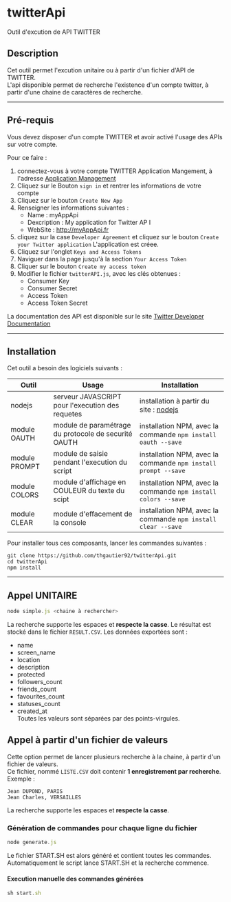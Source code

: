 # twitterApi
Outil d'excution de API TWITTER
## Description
Cet outil permet l'excution unitaire ou à partir d'un fichier d'API de TWITTER.  
L'api disponible permet de recherche l'existence d'un compte twitter, à partir d'une chaine de caractères de recherche.  
* * *
## Pré-requis
Vous devez disposer d'un compte TWITTER et avoir activé l'usage des APIs sur votre compte. 

Pour ce faire : 
1. connectez-vous à votre compte TWITTER Application Mangement, à l'adresse [Application Management](https://apps.twitter.com)
2. Cliquez sur le Bouton `sign in` et rentrer les informations de votre compte
3. Cliquez sur le bouton `Create New App`
4. Renseigner les informations suivantes : 
    * Name : myAppApi
    * Dexcription : My application for Twitter AP I
    * WebSite : http://myAppApi.fr
4. cliquez sur la case `Developer Agreement` et cliquez sur le bouton `Create your Twitter application` 
L'application est créee. 
5. Cliquez sur l'onglet  `Keys and Access Tokens`
6. Naviguer dans la page jusqu'à la section `Your Access Token`
7. Cliquer sur le bouton `Create my access token`
8. Modifier le fichier `twitterAPI.js`, avec les clés obtenues :
    * Consumer Key
    * Consumer Secret
    * Access Token
    * Access Token Secret

La documentation des API est disponible sur le site [Twitter Developer Documentation]( https://dev.twitter.com/rest/public) 
* * *
## Installation
Cet outil a besoin des logiciels suivants : 

| Outil| Usage | Installation |
|------|------|-----|
| nodejs     | serveur JAVASCRIPT pour l'execution des requetes     | installation à partir du site : [nodejs](https://nodejs.org/)    |
| module OAUTH     |  module de paramétrage du protocole de securité OAUTH    | installation NPM, avec la commande `npm install oauth --save`    |
| module PROMPT     | module de saisie pendant l'execution du script     | installation NPM, avec la commande `npm install prompt --save`     |
| module COLORS     | module d'affichage en COULEUR du texte du scipt     | installation NPM, avec la commande `npm install colors --save`    |
| module CLEAR     | module d'effacement de la console     | installation NPM, avec la commande `npm install clear --save`    |

Pour installer tous ces composants, lancer les commandes suivantes  :

```
git clone https://github.com/thgautier92/twitterApi.git 
cd twitterApi
npm install
```

* * *
## Appel UNITAIRE
```javascript
node simple.js <chaine à rechercher>
```
La recherche supporte les espaces et __respecte la casse__.
Le résultat est stocké dans le fichier `RESULT.CSV`. Les données exportées sont : 
* name
* screen_name
* location
* description
* protected
* followers_count
* friends_count
* favourites_count
* statuses_count
* created_at  
Toutes les valeurs sont séparées par des points-virgules.  

## Appel à partir d'un fichier de valeurs
Cette option permet de lancer plusieurs recherche à la chaine, à partir d'un fichier de valeurs.  
Ce fichier, nommé `LISTE.CSV` doit contenir __1 enregistrement par recherche__.  
Exemple : 
````
Jean DUPOND, PARIS
Jean Charles, VERSAILLES
````

La recherche supporte les espaces et __respecte la casse__.

### Génération de commandes pour chaque ligne du fichier 
```javascript
node generate.js
```
Le fichier START.SH est alors généré et contient toutes les commandes.  
Automatiquement le script lance START.SH et la recherche commence.  

#### Execution manuelle des commandes générées
```javascript
sh start.sh
```
